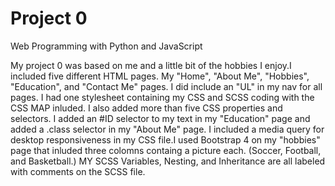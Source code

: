 # Project 0

Web Programming with Python and JavaScript

My project 0 was based on me and a little bit of the hobbies I enjoy.I included five different HTML pages. My "Home", "About Me", "Hobbies", "Education", and "Contact Me" pages. I did include an "UL" in my nav for all pages. I had one stylesheet containing my CSS and SCSS coding with the CSS MAP inluded. I also added more than five CSS properties and selectors. I added an #ID selector to my text in my "Education" page and added a .class selector in my "About Me" page. I included a media query for desktop responsiveness in my CSS file.I used Bootstrap 4 on my "hobbies" page that inluded three colomns containg a picture each. (Soccer, Football, and Basketball.) MY SCSS Variables, Nesting, and Inheritance are all labeled with comments on the SCSS file.

